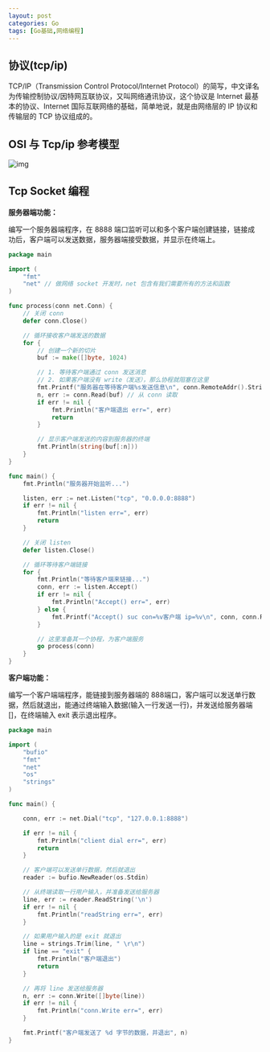 ```yaml
---
layout: post
categories: Go
tags: [Go基础,网络编程]
---
```


## 协议(tcp/ip)

TCP/IP（Transmission Control Protocol/Internet Protocol）的简写，中文译名为传输控制协议/因特网互联协议，又叫网络通讯协议，这个协议是  Internet 最基本的协议、Internet 国际互联网络的基础，简单地说，就是由网络层的 IP 协议和传输层的 TCP 协议组成的。

## OSI 与 Tcp/ip 参考模型

![img](F:\www\blog\_posts\2021-08-08-Go基础12：网络编程.assets\wps1.png)

## Tcp Socket 编程

**服务器端功能：**

编写一个服务器端程序，在 8888 端口监听可以和多个客户端创建链接，链接成功后，客户端可以发送数据，服务器端接受数据，并显示在终端上。

```go
package main

import (
	"fmt"
	"net" // 做网络 socket 开发时，net 包含有我们需要所有的方法和函数
)

func process(conn net.Conn) {
	// 关闭 conn
	defer conn.Close()

	// 循环接收客户端发送的数据
	for {
		// 创建一个新的切片
		buf := make([]byte, 1024)

		// 1. 等待客户端通过 conn 发送消息
		// 2. 如果客户端没有 write（发送），那么协程就阻塞在这里
		fmt.Printf("服务器在等待客户端%s发送信息\n", conn.RemoteAddr().String())
		n, err := conn.Read(buf) // 从 conn 读取
		if err != nil {
			fmt.Println("客户端退出 err=", err)
			return
		}

		// 显示客户端发送的内容到服务器的终端
		fmt.Println(string(buf[:n]))
	}
}

func main() {
	fmt.Println("服务器开始监听...")

	listen, err := net.Listen("tcp", "0.0.0.0:8888")
	if err != nil {
		fmt.Println("listen err=", err)
		return
	}

	// 关闭 listen
	defer listen.Close()

	// 循环等待客户端链接
	for {
		fmt.Println("等待客户端来链接...")
		conn, err := listen.Accept()
		if err != nil {
			fmt.Println("Accept() err=", err)
		} else {
			fmt.Printf("Accept() suc con=%v客户端 ip=%v\n", conn, conn.RemoteAddr().String())
		}

		// 这里准备其一个协程，为客户端服务
		go process(conn)
	}
}
```

**客户端功能：**

编写一个客户端端程序，能链接到服务器端的 888端口，客户端可以发送单行数据，然后就退出，能通过终端输入数据(输入一行发送一行)，并发送给服务器端 []，在终端输入 exit 表示退出程序。

```go
package main

import (
	"bufio"
	"fmt"
	"net"
	"os"
	"strings"
)

func main() {

	conn, err := net.Dial("tcp", "127.0.0.1:8888")

	if err != nil {
		fmt.Println("client dial err=", err)
		return
	}

	// 客户端可以发送单行数据，然后就退出
	reader := bufio.NewReader(os.Stdin)

	// 从终端读取一行用户输入，并准备发送给服务器
	line, err := reader.ReadString('\n')
	if err != nil {
		fmt.Println("readString err=", err)
	}

	// 如果用户输入的是 exit 就退出
	line = strings.Trim(line, " \r\n")
	if line == "exit" {
		fmt.Println("客户端退出")
		return
	}

	// 再将 line 发送给服务器
	n, err := conn.Write([]byte(line))
	if err != nil {
		fmt.Println("conn.Write err=", err)
	}

	fmt.Printf("客户端发送了 %d 字节的数据，并退出", n)
}
```

